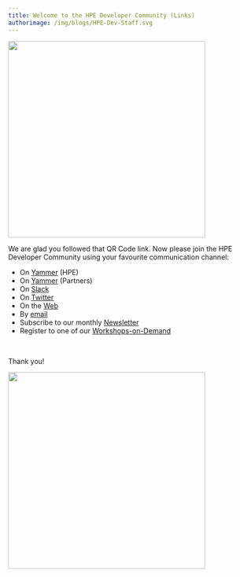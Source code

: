 ```yaml
---
title: Welcome to the HPE Developer Community (Links)
authorimage: /img/blogs/HPE-Dev-Staff.svg
---
```


<img src="https://hpe-developer-portal.s3.amazonaws.com/uploads/media/2020/1/hpedevprogram-qrcode-1584535759606.png" width="400">

We are glad you followed that QR Code link. Now please join the HPE Developer Community using your favourite communication channel:
<br />

- On [Yammer](https://www.yammer.com/hpe.com/groups/HPEDeveloperCommunityProgram) (HPE)
- On [Yammer](https://www.yammer.com/presalesone/groups/HPEDeveloperCommunity) (Partners)
- On [Slack](https://slack.hpedev.io)
- On [Twitter](https://twitter.com/HPE_DevCom)
- On the [Web](https://developer.hpe.com)
- By [email](mailto:hpedev@hpe.com) 
- Subscribe to our monthly [Newsletter](https://developer.hpe.com/newsletter-signup) 
- Register to one of our [Workshops-on-Demand](https://hackshack.hpedev.io/workshops)


<br />

Thank you!

<img src="https://hpe-developer-portal.s3.amazonaws.com/uploads/media/2019/5/rsz_1rsz_stack-waving-1557501164196.png" width="400">
